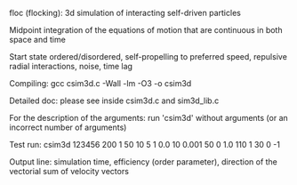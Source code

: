 floc (flocking): 3d simulation of interacting self-driven particles

Midpoint integration of the equations of motion that are continuous in both space and time

Start state ordered/disordered, self-propelling to preferred speed, repulsive radial interactions, noise, time lag

Compiling: gcc csim3d.c -Wall -lm -O3 -o csim3d

Detailed doc: please see inside csim3d.c and sim3d_lib.c

For the description of the arguments: run 'csim3d' without arguments (or an incorrect number of arguments)

Test run: csim3d 123456 200 1 50 10 5 1 0.0 10 0.001 50 0 1.0 110 1 30 0 -1

Output line: simulation time, efficiency (order parameter), direction of the vectorial sum of velocity vectors
